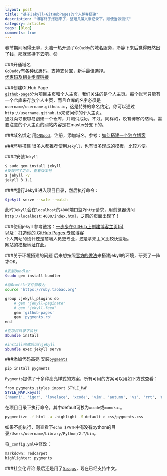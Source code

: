 ```yaml
---
layout: post
title: "基于Jekyll+GitHubPages的个人博客搭建"
description: "博客终于搭起来了，整理几篇文章记录下。顺便当做测试"
category: articles
tags: [Blog]
comments: true
---
```


春节期间闲得无聊，头脑一热开通了`GoDaddy`的域名服务，冷静下来后觉得既然出了钱，那就坚持下去吧。😓  

###开通域名  
`GoDaddy`有各种优惠码，支持支付宝，新手最佳选择。  
[优惠码及相关步骤链接](http://www.goyouhuima.com/)

###创建GitHub Page  
[`github-page`](https://pages.github.com/)分为项目主页和个人主页，我们关注的是个人主页。每个帐号只能有一个仓库来存放个人主页，而且仓库的名字必须是`username/username.github.io`，这是特殊的命名约定。你可以通过`http://username.github.io`来访问你的个人主页。  
通过向导很容易创建一个仓库，并测试成功。不过，同样的，没有博客的结构。需要注意的个人主页的网站内容是在master分支下的。  

###域名绑定
用[`DNSpod`](https://www.dnspod.cn/)，注册，添加域名。参考：[如何搭建一个独立博客](http://cnfeat.com/blog/2014/05/10/how-to-build-a-blog/)

###环境搭建
很多人都推荐使用`Jekyll`，也有很多现成的模板，比较方便。

####安装`Jekyll`

```bash
$ sudo gem install jekyll
#安装完了之后，查看版本号
$ jekyll -v
jekyll 3.1.1
```

####运行Jekyll
进入项目目录，然后执行命令：

```bash
$jekyll serve --safe --watch
```  

此时`Jekyll`会在`localhost`的`4000`端口监听`http`请求，用浏览器访问`http://localhost:4000/index.html`，之前的页面出现了！

###使用jekyll
参考链接：[一步步在GitHub上创建博客主页(5)](http://www.pchou.info/web-build/2013/01/07/build-github-blog-page-05.html)  
以及：[打造你的 GitHub Pages 专属博客](http://azeril.me/blog/Build-Your-First-GitHub-Pages-Blog.html)  
个人网站的设计还是前端人员更专业，还是拿来主义比较快速啦。  
网站的[模板地址在此](https://github.com/poole/lanyon)。

###关于环境搭建的问题
后来想按照[官方的做法](https://help.github.com/articles/using-jekyll-with-pages/)来搭建jekyll的环境，研究了一阵才OK。

```bash
#安装Bundler
$sudo gem install bundler

#将Gemfile文件修改为
source 'https://ruby.taobao.org'

group :jekyll_plugins do
    # gem "jekyll-paginate"
    # gem "jekyll-feed"
    gem 'github-pages'
    gem 'pygments.rb'
end

#在项目目录下执行
$bundle install

#install完成后运行jekyll
$bundle exec jekyll serve
```  

###添加代码高亮
安装[`pygments`](http://pygments.org/)

```bash
pip install pygments
```

`Pygments`提供了十多种高亮样式的方案，所有可用的方案可以用如下方式查看：

```bash
from pygments.styles import STYLE_MAP
STYLE_MAP.keys()
['manni', 'igor', 'lovelace', 'xcode', 'vim', 'autumn', 'vs', 'rrt', 'native', 'perldoc', 'borland', 'tango', 'emacs', 'friendly', 'monokai', 'paraiso-dark', 'colorful', 'murphy', 'bw', 'pastie', 'algol_nu', 'paraiso-light', 'trac', 'default', 'algol', 'fruity']
```

在项目目录下执行命令，其中default可换为`xcode`或`monokai`。

```bash
pygmentize -f html -a .highlight -S default > css/pygments.css
```

如果不能执行，则查看下`echo $PATH`中有没有python的目录`/Users/username/Library/Python/2.7/bin`。

将`_config.yml`中修改：

```bash
markdown: redcarpet
highlighter: pygments
```

###社会化评论
最后还是用了[`Disqus`](https://disqus.com/)，现在已经支持中文。
